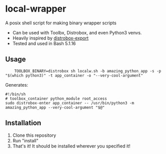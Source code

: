 local-wrapper
===============

A posix shell script for making binary wrapper scripts
- Can be used with Toolbx, Distrobox, and even Python3 venvs.
- Heavily inspired by [distrobox-export](https://github.com/89luca89/distrobox)
- Tested and used in Bash 5.1.16

## Usage

```
    TOOLBOX_BINARY=distrobox sh localw.sh -b amazing_python_app -s -p "$(which python3)" -t app_container -o "--very-cool-argument"
```
Generates:
```
#!/bin/sh
# toolbox_container python_module root_access
sudo distrobox-enter app_container -- /usr/bin/python3 -m amazing_python_app --very-cool-argument "$@"
```

## Installation

1. Clone this repository
2. Run "install"
3. That's it! It should be installed wherever you specified it!
